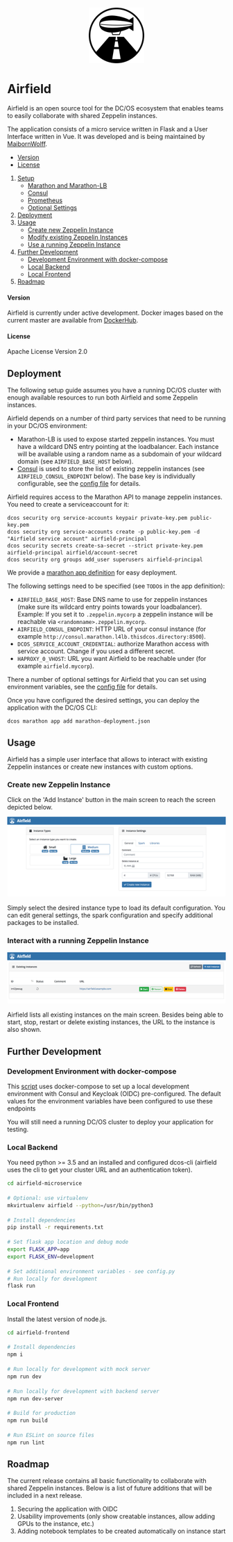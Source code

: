 <p align="center"><img src="img/airfield_logo.png" alt="Airfield" width="128"></p>

# Airfield
Airfield is an open source tool for the DC/OS ecosystem that enables teams to easily collaborate with shared Zeppelin instances.

The application consists of a micro service written in Flask and a User Interface written in Vue. It was developed and is being maintained by [MaibornWolff](https://www.maibornwolff.de/).

* [Version](#version)
* [License](#license)
1. [Setup](#setup)
    * [Marathon and Marathon-LB](#marathon-and-marathon-lb)
    * [Consul](#consul)
    * [Prometheus](#prometheus)
    * [Optional Settings](#optional-settings)
2. [Deployment](#deployment)
3. [Usage](#usage)
    * [Create new Zeppelin Instance](#create-new-zeppelin-instance)
    * [Modify existing Zeppelin Instances](#modify-existing-zeppelin-instances)
    * [Use a running Zeppelin Instance](#use-a-running-zeppelin-instance)
4. [Further Development](#further-development)
    * [Development Environment with docker-compose](#development-environment-with-docker-compose)
    * [Local Backend](#local-backend)
    * [Local Frontend](#local-frontend)
5. [Roadmap](#roadmap)

#### Version
Airfield is currently under active development. Docker images based on the current master are available from [DockerHub](https://hub.docker.com/r/maibornwolff/airfield/).

#### License
Apache License Version 2.0

## Deployment
The following setup guide assumes you have a running DC/OS cluster with enough available resources to run both Airfield and some Zeppelin instances.

Airfield depends on a number of third party services that need to be running in your DC/OS environment:
* Marathon-LB is used to expose started zeppelin instances. You must have a wildcard DNS entry pointing at the loadbalancer. Each instance will be available using a random name as a subdomain of your wildcard domain (see `AIRFIELD_BASE_HOST` below).
* [Consul](https://www.consul.io/) is used to store the list of existing zeppelin instances (see `AIRFIELD_CONSUL_ENDPOINT` below). The base key is individually configurable, see the [config file](airfield-microservice/config.py) for details.


Airfield requires access to the Marathon API to manage zeppelin instances. You need to create a serviceaccount for it:
```
dcos security org service-accounts keypair private-key.pem public-key.pem
dcos security org service-accounts create -p public-key.pem -d "Airfield service account" airfield-principal
dcos security secrets create-sa-secret --strict private-key.pem airfield-principal airfield/account-secret
dcos security org groups add_user superusers airfield-principal
```

We provide a [marathon app definition](marathon-deployment.json) for easy deployment.

The following settings need to be specified (see `TODO`s in the app definition):
* `AIRFIELD_BASE_HOST`: Base DNS name to use for zeppelin instances (make sure its wildcard entry points towards your loadbalancer). Example: If you set it to `.zeppelin.mycorp` a zeppelin instance will be reachable via `<randomname>.zeppelin.mycorp`.
* `AIRFIELD_CONSUL_ENDPOINT`: HTTP URL of your consul instance (for example `http://consul.marathon.l4lb.thisdcos.directory:8500`).
* `DCOS_SERVICE_ACCOUNT_CREDENTIAL`: authorize Marathon access with service account. Change if you used a different secret.
* `HAPROXY_0_VHOST`: URL you want Airfield to be reachable under (for example `airfield.mycorp`).

There a number of optional settings for Airfield that you can set using environment variables, see the [config file](airfield-microservice/config.py) for details.

Once you have configured the desired settings, you can deploy the application with the DC/OS CLI:
```
dcos marathon app add marathon-deployment.json
```

## Usage
Airfield has a simple user interface that allows to interact with existing Zeppelin instances or create new instances with custom options.
### Create new Zeppelin Instance
Click on the 'Add Instance' button in the main screen to reach the screen depicted below.

![Airfield New Instance Screen](img/airfield_new.png)

Simply select the desired instance type to load its default configuration. You can edit general settings, the spark configuration and specify additional packages to be installed.
### Interact with a running Zeppelin Instance
![Airfield Main Screen](img/airfield_base.png)

Airfield lists all existing instances on the main screen. Besides being able to start, stop, restart or delete existing instances, the URL to the instance is also shown.

## Further Development
### Development Environment with docker-compose
This [script](docker-compose-dev.yml) uses docker-compose to set up a local development environment with Consul and Keycloak (OIDC) pre-configured.
The default values for the environment variables have been configured to use these endpoints

You will still need a running DC/OS cluster to deploy your application for testing.
### Local Backend
You need python >= 3.5 and an installed and configured dcos-cli (airfield uses the cli to get your cluster URL and an authentication token).

```bash
cd airfield-microservice

# Optional: use virtualenv
mkvirtualenv airfield --python=/usr/bin/python3

# Install dependencies
pip install -r requirements.txt

# Set flask app location and debug mode
export FLASK_APP=app
export FLASK_ENV=development

# Set additional environment variables - see config.py
# Run locally for development
flask run
```

### Local Frontend
Install the latest version of node.js.
```bash
cd airfield-frontend

# Install dependencies
npm i

# Run locally for development with mock server
npm run dev

# Run locally for development with backend server
npm run dev-server

# Build for production
npm run build

# Run ESLint on source files
npm run lint
```

## Roadmap
The current release contains all basic functionality to collaborate with shared Zeppelin instances. Below is a list of future additions that will be included in a next release.

1. Securing the application with OIDC
2. Usability improvements (only show creatable instances, allow adding GPUs to the instance, etc.)
3. Adding notebook templates to be created automatically on instance start
